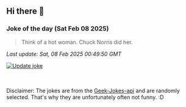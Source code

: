 ## Hi there 👋

### Joke of the day (Sat Feb 08 2025)
<!-- joke -->
>Think of a hot woman. Chuck Norris did her.
<!-- /joke -->

*Last update: Sat, 08 Feb 2025 00:49:50 GMT*

[![Update joke](https://github.com/nclskfm/nclskfm/actions/workflows/joke.yml/badge.svg)](https://github.com/nclskfm/nclskfm/actions/workflows/joke.yml)

<br><br>
Disclaimer: The jokes are from the [Geek-Jokes-api](https://github.com/sameerkumar18/geek-joke-api) and are randomly selected. That's why they are unfortunately often not funny. :D
